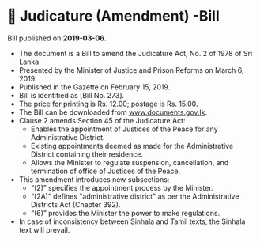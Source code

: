 # 📄  Judicature  (Amendment)  -Bill

Bill published on **2019-03-06**.

- The document is a Bill to amend the Judicature Act, No. 2 of 1978 of Sri Lanka.
- Presented by the Minister of Justice and Prison Reforms on March 6, 2019.
- Published in the Gazette on February 15, 2019.
- Bill is identified as [Bill No. 273].
- The price for printing is Rs. 12.00; postage is Rs. 15.00.
- The Bill can be downloaded from www.documents.gov.lk.
- Clause 2 amends Section 45 of the Judicature Act:
  - Enables the appointment of Justices of the Peace for any Administrative District.
  - Existing appointments deemed as made for the Administrative District containing their residence.
  - Allows the Minister to regulate suspension, cancellation, and termination of office of Justices of the Peace.
- This amendment introduces new subsections:
  - “(2)” specifies the appointment process by the Minister.
  - “(2A)” defines "administrative district" as per the Administrative Districts Act (Chapter 392).
  - “(6)” provides the Minister the power to make regulations.
- In case of inconsistency between Sinhala and Tamil texts, the Sinhala text will prevail.
